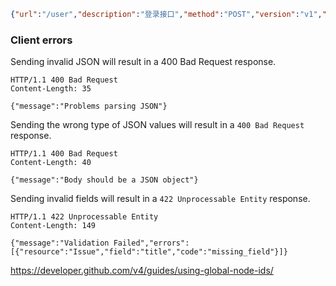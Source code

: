 ```json
{"url":"/user","description":"登录接口","method":"POST","version":"v1","request":[{"property":"userName","type":"String","default":"","constraint":"1&2","description":"用户名"},{"property":"password","type":"String","default":"","constraint":"3","description":"密码"},{"property":"city","type":"String","default":"null","constraint":null,"description":"城市"}],"response":[{"property":"code","type":"Number","default":"200","constraint":"","description":"返回码"},{"property":"message","type":"String","default":"成功","constraint":"","description":"返回信息"},{"property":"testFiled","type":"String","default":"测试返回一个字段","constraint":"","mock_code":"Random.getUUID()","description":"返回信息"},],"constraints":[{"cid":"0","constraint":"!-null","code":100,"error":"字段{}不能为空"},{"cid":"1","constraint":"!-e","code":101,"error":"用户名已存在"},{"cid":"2","constraint":"~^\w+$","code":102,"error":"用户名格式不正确"},{"cid":"3","constraint":"~^\w+$","code":103,"error":"密码格式不正确"},],"see":"https://developer.github.com/v3/"}
```



### Client errors

Sending invalid JSON will result in a 400 Bad Request response.

```http
HTTP/1.1 400 Bad Request
Content-Length: 35

{"message":"Problems parsing JSON"}
```

Sending the wrong type of JSON values will result in a `400 Bad Request` response.

```http
HTTP/1.1 400 Bad Request
Content-Length: 40

{"message":"Body should be a JSON object"}
```

Sending invalid fields will result in a `422 Unprocessable Entity` response.

```http
HTTP/1.1 422 Unprocessable Entity
Content-Length: 149

{"message":"Validation Failed","errors":[{"resource":"Issue","field":"title","code":"missing_field"}]}
```

https://developer.github.com/v4/guides/using-global-node-ids/